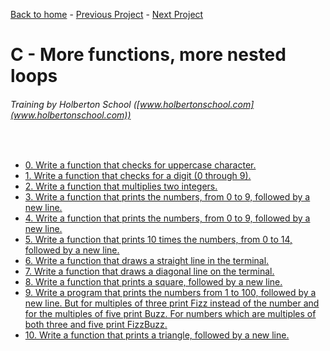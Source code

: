 [Back to home](/README.md) - [Previous Project](/argc_argv/README.md) - [Next Project](/hello_world/README.md)

# C - More functions, more nested loops
###### Training by Holberton School ([www.holbertonschool.com](www.holbertonschool.com))
&nbsp;
- [0. Write a function that checks for uppercase character.](0-isupper.c)
- [1. Write a function that checks for a digit (0 through 9).](1-isdigit.c)
- [2. Write a function that multiplies two integers.](2-mul.c)
- [3. Write a function that prints the numbers, from 0 to 9, followed by a new line.](3-print_numbers.c)
- [4. Write a function that prints the numbers, from 0 to 9, followed by a new line.](4-print_most_numbers.c)
- [5. Write a function that prints 10 times the numbers, from 0 to 14, followed by a new line.](5-more_numbers.c)
- [6. Write a function that draws a straight line in the terminal.](6-print_line.c)
- [7. Write a function that draws a diagonal line on the terminal.](7-print_diagonal.c)
- [8. Write a function that prints a square, followed by a new line.](8-print_square.c)
- [9. Write a program that prints the numbers from 1 to 100, followed by a new line. But for multiples of three print Fizz instead of the number and for the multiples of five print Buzz. For numbers which are multiples of both three and five print FizzBuzz.](9-fizz_buzz.c)
- [10. Write a function that prints a triangle, followed by a new line.](10-print_triangle.c)
